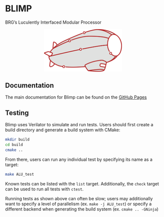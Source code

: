 # BLIMP
BRG’s Luculently Interfaced Modular Processor

<p align="center">
  <img src="docs/_static/img/blimp_no_border.png" alt="A tech-inspired blimp" width="50%"/>
</p>

## Documentation

The main documentation for Blimp can be found on the [GitHub Pages](https://cornell-brg.github.io/blimp/)

## Testing

Blimp uses Verilator to simulate and run tests. Users should first create a build directory and generate a build system with CMake:

```bash
mkdir build
cd build
cmake ..
```

From there, users can run any individual test by specifying its name as a target:

```bash
make ALU_test
```

Known tests can be listed with the `list` target. Additionally, the `check` target can be used to run all tests with `ctest`.

Running tests as shown above can often be slow; users may additionally want to specify a level of parallelism (ex. `make -j ALU_test`) or specify a different
backend when generating the build system (ex. `cmake .. -GNinja`)
